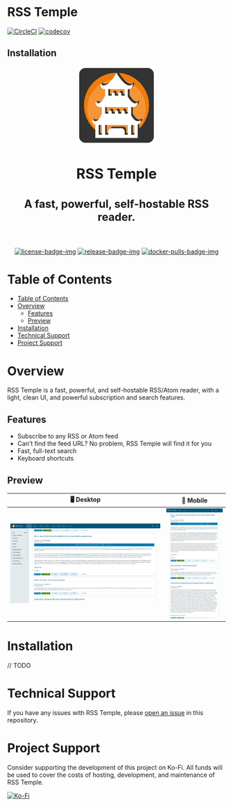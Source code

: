 # RSS Temple

[![CircleCI][circleci-badge-img]][circleci-badge] [![codecov][codecov-badge-img]][codecov-badge]

## Installation

<div align="center">
  <img src=".github/resources/logo.png" height="180px" width="auto" alt="rss temple logo">
  <br />
  <h2 style="font-size: 32px;">
    RSS Temple
  </h2>

  <h3 style="font-size: 25px;">
    A fast, powerful, self-hostable RSS reader.
  </h3>
  <br/>

[![license-badge-img]][license-badge]
[![release-badge-img]][release-badge]
[![docker-pulls-badge-img]][docker-pulls-badge]

  </div>
</div>

# Table of Contents

- [Table of Contents](#table-of-contents)
- [Overview](#overview)
  - [Features](#features)
  - [Preview](#preview)
- [Installation](#installation)
- [Technical Support](#technical-support)
- [Project Support](#project-support)

# Overview

RSS Temple is a fast, powerful, and self-hostable RSS/Atom reader, with a light, clean UI, and powerful subscription and search features.

## Features

- Subscribe to any RSS or Atom feed
- Can't find the feed URL? No problem, RSS Temple will find it for you
- Fast, full-text search
- Keyboard shortcuts

## Preview

|                                       🖥 Desktop                                       |                                                           📱 Mobile                                                            |
| :------------------------------------------------------------------------------------: | :----------------------------------------------------------------------------------------------------------------------------: |
| <img src=".github/resources/screenshots/preview-desktop.png" alt="desktop preview" /> | <img style="width: 325px; aspect-ratio: auto;" src=".github/resources/screenshots/preview-mobile.png" alt="mobile preview" /> |

# Installation

// TODO

# Technical Support

If you have any issues with RSS Temple, please [open an issue](https://github.com/murrple-1/rss_temple/issues/new) in this repository.

# Project Support

Consider supporting the development of this project on Ko-Fi. All funds will be used to cover the costs of hosting, development, and maintenance of RSS Temple.

<a href="https://ko-fi.com/murraychristopherson">
  <img src="https://storage.ko-fi.com/cdn/brandasset/v2/support_me_on_kofi_badge_red.png" width="150" height="auto" alt="Ko-Fi">
</a>


[circleci-badge-img]: https://dl.circleci.com/status-badge/img/gh/murrple-1/rss_temple/tree/master.svg?style=svg
[circleci-badge]: https://dl.circleci.com/status-badge/redirect/gh/murrple-1/rss_temple/tree/master
[codecov-badge-img]: https://codecov.io/gh/murrple-1/rss_temple/branch/master/graph/badge.svg
[codecov-badge]: https://codecov.io/gh/murrple-1/rss_temple

[license-badge-img]: https://img.shields.io/github/license/murrple-1/rss_temple?style=for-the-badge&color=a32d2a
[license-badge]: LICENSE
[release-badge-img]: https://img.shields.io/github/v/release/murrple-1/rss_temple?style=for-the-badge
[release-badge]: https://github.com/murrple-1/rss_temple/releases
[docker-pulls-badge-img]: https://img.shields.io/docker/pulls/murraychristopherson/rss_temple?style=for-the-badge&label=pulls
[docker-pulls-badge]: https://hub.docker.com/r/murraychristopherson/rss_temple
